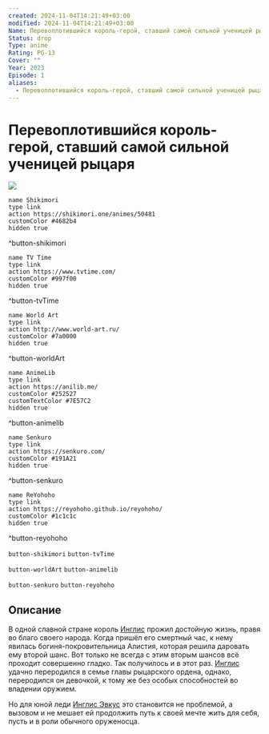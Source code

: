```yaml
---
created: 2024-11-04T14:21:49+03:00
modified: 2024-11-04T14:21:49+03:00
Name: Перевоплотившийся король-герой, ставший самой сильной ученицей рыцаря
Status: drop
Type: anime
Rating: PG-13
Cover: ""
Year: 2023
Episode: 1
aliases:
  - Перевоплотившийся король-герой, ставший самой сильной ученицей рыцаря
---
```


# Перевоплотившийся король-герой, ставший самой сильной ученицей рыцаря

![](https://nyaa.shikimori.one/uploads/poster/animes/50481/d5716fc7d37f32d3201bdee4fe864c2c.jpeg)

```button
name Shikimori
type link
action https://shikimori.one/animes/50481
customColor #4682b4
hidden true
```
^button-shikimori

```button
name TV Time
type link
action https://www.tvtime.com/
customColor #997f00
hidden true
```
^button-tvTime

```button
name World Art
type link
action http://www.world-art.ru/
customColor #7a0000
hidden true
```
^button-worldArt

```button
name AnimeLib
type link
action https://anilib.me/
customColor #252527
customTextColor #7E57C2
hidden true
```
^button-animelib

```button
name Senkuro
type link
action https://senkuro.com/
customColor #191A21
hidden true
```
^button-senkuro

```button
name ReYohoho
type link
action https://reyohoho.github.io/reyohoho/
customColor #1c1c1c
hidden true
```
^button-reyohoho

`button-shikimori` `button-tvTime`

`button-worldArt` `button-animelib`

`button-senkuro` `button-reyohoho`

## Описание

В одной славной стране король [Инглис](https://shikimori.one/characters/221063-king-inglis) прожил достойную жизнь, правя во благо своего народа. Когда пришёл его смертный час, к нему явилась богиня-покровительница Алистия, которая решила даровать ему второй шанс. Вот только не всегда с этим вторым шансов всё проходит совершенно гладко. Так получилось и в этот раз. [Инглис](https://shikimori.one/characters/221063-king-inglis) удачно переродился в семье главы рыцарского ордена, однако, переродился он девочкой, к тому же без особых способностей во владении оружием.

Но для юной леди [Инглис Эвкус](https://shikimori.one/characters/187921-inglis-eucus) это становится не проблемой, а вызовом и не мешает ей продолжить путь к своей мечте жить для себя, пусть и в роли обычного оруженосца.
